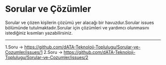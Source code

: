 # Sorular ve Çözümler
  Sorular ve çözen kişilerin çözümü yer alacağı bir havuzdur.Sorular issues bölümünde tutulmaktadır.Sorular için çözümleri ve yardımcı olunmasını istediğiniz kısımları yazabilirsiniz.

-----------------------
1.Soru -> https://github.com/dATA-Teknoloji-Toplulugu/Sorular-ve-Cozumler/issues/1
2.Soru -> https://github.com/dATA-Teknoloji-Toplulugu/Sorular-ve-Cozumler/issues/2
